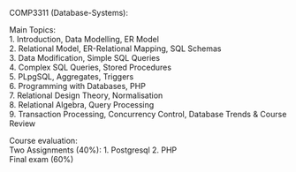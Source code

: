 COMP3311 (Database-Systems):

Main Topics:                                              
	1. Introduction, Data Modelling, ER Model                                       
	2. Relational Model, ER-Relational Mapping, SQL Schemas                              
	3. Data Modification, Simple SQL Queries                         
	4. Complex SQL Queries, Stored Procedures                               
   	5. PLpgSQL, Aggregates, Triggers                            
    	6. Programming with Databases, PHP                              
    	7. Relational Design Theory, Normalisation                                  
    	8. Relational Algebra, Query Processing                            
    	9. Transaction Processing, Concurrency Control, Database Trends & Course Review                       
                                        
Course evaluation:                          
    	Two Assignments (40%): 1. Postgresql      2. PHP                                          
    	Final exam (60%)                      
